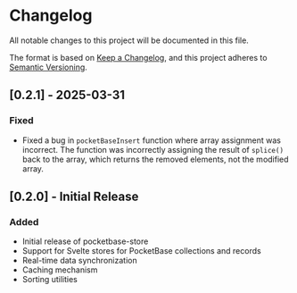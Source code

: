 # Changelog

All notable changes to this project will be documented in this file.

The format is based on [Keep a Changelog](https://keepachangelog.com/en/1.0.0/),
and this project adheres to [Semantic Versioning](https://semver.org/spec/v2.0.0.html).

## [0.2.1] - 2025-03-31

### Fixed
- Fixed a bug in `pocketBaseInsert` function where array assignment was incorrect. The function was incorrectly assigning the result of `splice()` back to the array, which returns the removed elements, not the modified array.

## [0.2.0] - Initial Release

### Added
- Initial release of pocketbase-store
- Support for Svelte stores for PocketBase collections and records
- Real-time data synchronization
- Caching mechanism
- Sorting utilities